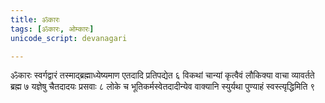 ```yaml
---
title: ॐकारः
tags: [ॐकारः, ओम्कारः]
unicode_script: devanagari

---
```

ॐकारः स्वर्गद्वारं तस्माद्ब्रह्माध्येष्यमाण एतदादि प्रतिपद्येत ६ विकथां चान्यां कृत्वैवं लौकिक्या वाचा व्यावर्तते ब्रह्म ७ यज्ञेषु चैतदादयः प्रसवाः ८ लोके च भूतिकर्मस्वेतदादीन्येव वाक्यानि स्युर्यथा पुण्याहं स्वस्त्यृद्धिमिति ९